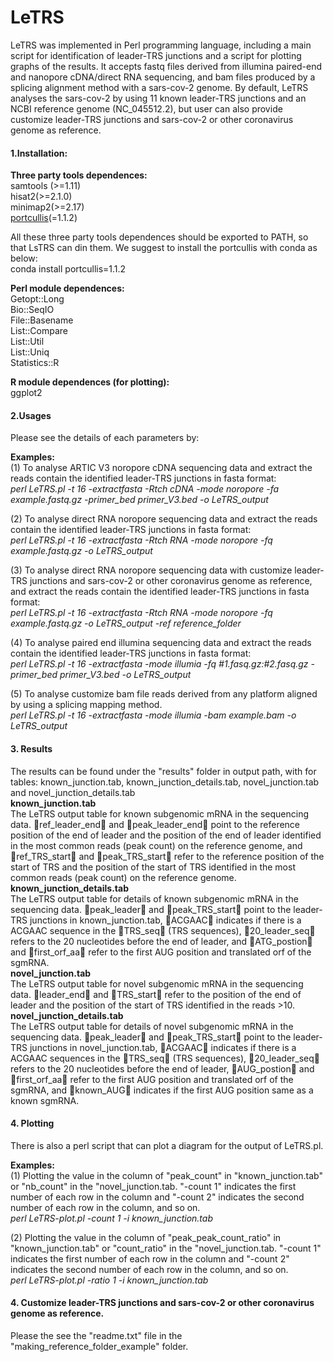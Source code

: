 # LeTRS
LeTRS was implemented in Perl programming language, including a main script for identification of leader-TRS junctions and a script for plotting graphs of the results. It accepts fastq files derived from illumina paired-end and nanopore cDNA/direct RNA sequencing, and bam files produced by a splicing alignment method with a sars-cov-2 genome. By default, LeTRS analyses the sars-cov-2 by using 11 known leader-TRS junctions and an NCBI reference genome (NC_045512.2), but user can also provide customize leader-TRS junctions and sars-cov-2 or other coronavirus genome as reference.<br>

#### 1.Installation:<br>
**Three party tools dependences:**<br>
samtools (>=1.11)<br>
hisat2(>=2.1.0)<br>
minimap2(>=2.17)<br>
[portcullis](https://github.com/maplesond/portcullis)(=1.1.2)<br>

All these three party tools dependences should be exported to PATH, so that LsTRS can din them. We suggest to install the portcullis with conda as below:<br>
conda install portcullis=1.1.2<br>

**Perl module dependences:**<br>
Getopt::Long<br>
Bio::SeqIO<br>
File::Basename<br>
List::Compare<br>
List::Util<br>
List::Uniq<br>
Statistics::R<br>

**R module dependences (for plotting):**<br>
ggplot2<br>

#### 2.Usages<br>
Please see the details of each parameters by:<br>

**Examples:**<br>
(1) To analyse ARTIC V3 noropore cDNA sequencing data and extract the reads contain the identified leader-TRS junctions in fasta format:<br>
*perl LeTRS.pl -t 16 -extractfasta -Rtch cDNA -mode noropore -fa example.fastq.gz -primer_bed primer_V3.bed -o LeTRS_output*<br>

(2) To analyse direct RNA noropore sequencing data and extract the reads contain the identified leader-TRS junctions in fasta format:<br>
*perl LeTRS.pl -t 16 -extractfasta -Rtch RNA -mode noropore -fq example.fastq.gz -o LeTRS_output*<br>

(3) To analyse direct RNA noropore sequencing data with customize leader-TRS junctions and sars-cov-2 or other coronavirus genome as reference, and extract the reads contain the identified leader-TRS junctions in fasta format:<br>
*perl LeTRS.pl -t 16 -extractfasta -Rtch RNA -mode noropore -fq example.fastq.gz -o LeTRS_output -ref reference_folder*<br>

(4) To analyse paired end illumina sequencing data and extract the reads contain the identified leader-TRS junctions in fasta format:<br>
*perl LeTRS.pl -t 16 -extractfasta -mode illumia -fq #1.fasq.gz:#2.fasq.gz -primer_bed primer_V3.bed -o LeTRS_output*<br>

(5) To analyse customize bam file reads derived from any platform aligned by using a splicing mapping method.<br>
*perl LeTRS.pl -t 16 -extractfasta -mode illumia -bam example.bam -o LeTRS_output*<br>

#### 3. Results<br>
The results can be found under the "results" folder in output path, with for tables: known_junction.tab, known_junction_details.tab, novel_junction.tab and novel_junction_details.tab<br>
**known_junction.tab**<br>
The LeTRS output table for known subgenomic mRNA in the sequencing data. ref_leader_end and peak_leader_end point to the reference position of the end of leader and the position of the end of leader identified in the most common reads (peak count) on the reference genome, and ref_TRS_start and peak_TRS_start refer to the reference position of the start of TRS and the position of the start of TRS identified in the most common reads (peak count) on the reference genome.<br>
**known_junction_details.tab**<br>
The LeTRS output table for details of known subgenomic mRNA in the sequencing data. peak_leader and peak_TRS_start point to the leader-TRS junctions in known_junction.tab, ACGAAC indicates if there is a ACGAAC sequence in the TRS_seq (TRS sequences), 20_leader_seq refers to the 20 nucleotides before the end of leader, and ATG_postion and first_orf_aa refer to the first AUG position and translated orf of the sgmRNA.<br>
**novel_junction.tab**<br>
The LeTRS output table for novel subgenomic mRNA in the sequencing data. leader_end and TRS_start refer to the position of the end of leader and the position of the start of TRS identified in the reads >10.<br>
**novel_junction_details.tab**<br>
The LeTRS output table for details of novel subgenomic mRNA in the sequencing data. peak_leader and peak_TRS_start point to the leader-TRS junctions in novel_junction.tab, ACGAAC indicates if there is a ACGAAC sequences in the TRS_seq (TRS sequences), 20_leader_seq refers to the 20 nucleotides before the end of leader, AUG_postion and first_orf_aa refer to the first AUG position and translated orf of the sgmRNA, and known_AUG indicates if the first AUG position same as a known sgmRNA.<br>

#### 4. Plotting<br>
There is also a perl script that can plot a diagram for the output of LeTRS.pl.<br>

**Examples:**<br>
(1) Plotting the value in the column of "peak_count" in "known_junction.tab" or "nb_count" in the "novel_junction.tab. "-count 1" indicates the first number of each row in the column and "-count 2" indicates the second number of each row in the column, and so on.<br>
*perl LeTRS-plot.pl -count 1 -i known_junction.tab*<br>

(2) Plotting the value in the column of "peak_peak_count_ratio" in "known_junction.tab" or "count_ratio" in the "novel_junction.tab. "-count 1" indicates the first number of each row in the column and "-count 2" indicates the second number of each row in the column, and so on.<br>
*perl LeTRS-plot.pl -ratio 1 -i known_junction.tab*<br>

#### 4. Customize leader-TRS junctions and sars-cov-2 or other coronavirus genome as reference.<br>
Please the see the "readme.txt" file in the "making_reference_folder_example" folder.<br>
